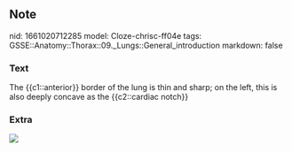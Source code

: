 ## Note
nid: 1661020712285
model: Cloze-chrisc-ff04e
tags: GSSE::Anatomy::Thorax::09._Lungs::General_introduction
markdown: false

### Text
<div class='toggle'>
  The {{c1::anterior}} border of the lung is thin and sharp; on the
  left, this is also deeply concave as the {{c2::cardiac notch}}
</div>

### Extra
<img src="Lung.jpg">
